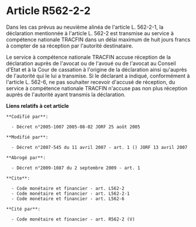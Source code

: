 # Article R562-2-2

Dans les cas prévus au neuvième alinéa de l'article L. 562-2-1, la déclaration mentionnée à l'article L. 562-2 est transmise
au service à compétence nationale TRACFIN dans un délai maximum de huit jours francs à compter de sa réception par l'autorité
destinataire.

Le service à compétence nationale TRACFIN accuse réception de la déclaration auprès de l'avocat ou de l'avoué ou de l'avocat
au Conseil d'Etat et à la Cour de cassation à l'origine de la déclaration ainsi qu'auprès de l'autorité qui le lui a
transmise. Si le déclarant a indiqué, conformément à l'article L. 562-6, ne pas souhaiter recevoir d'accusé de réception, du
service à compétence nationale TRACFIN n'accuse pas non plus réception auprès de l'autorité ayant transmis la déclaration.

**Liens relatifs à cet article**

	**Codifié par**:

	  - Décret n°2005-1007 2005-08-02 JORF 25 août 2005

	**Modifié par**:

	  - Décret n°2007-545 du 11 avril 2007 - art. 1 () JORF 13 avril 2007

	**Abrogé par**:

	  - Décret n°2009-1087 du 2 septembre 2009 - art. 1

	**Cite**:

	  - Code monétaire et financier - art. L562-2
	  - Code monétaire et financier - art. L562-2-1
	  - Code monétaire et financier - art. L562-6

	**Cité par**:

	  - Code monétaire et financier - art. R562-2 (V)
